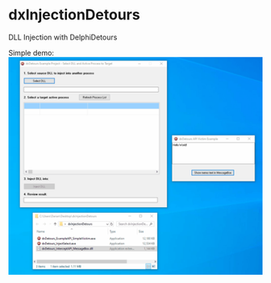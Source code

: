 # dxInjectionDetours
DLL Injection with DelphiDetours

Simple demo:
![Injection Demo](/dxInjectionDetoursDemo.gif)
